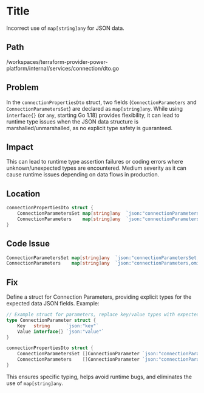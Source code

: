 # Title

Incorrect use of `map[string]any` for JSON data.

## Path

/workspaces/terraform-provider-power-platform/internal/services/connection/dto.go

## Problem

In the `connectionPropertiesDto` struct, two fields (`ConnectionParameters` and `ConnectionParametersSet`) are declared as `map[string]any`. While using `interface{}` (or `any`, starting Go 1.18) provides flexibility, it can lead to runtime type issues when the JSON data structure is marshalled/unmarshalled, as no explicit type safety is guaranteed.

## Impact

This can lead to runtime type assertion failures or coding errors where unknown/unexpected types are encountered. Medium severity as it can cause runtime issues depending on data flows in production.

## Location

```go
connectionPropertiesDto struct {
    ConnectionParametersSet map[string]any  `json:"connectionParametersSet,omitempty"`
    ConnectionParameters    map[string]any  `json:"connectionParameters,omitempty"`
}
```

## Code Issue

```go
ConnectionParametersSet map[string]any  `json:"connectionParametersSet,omitempty"`
ConnectionParameters    map[string]any  `json:"connectionParameters,omitempty"`
```

## Fix

Define a struct for Connection Parameters, providing explicit types for the expected data JSON fields. Example:

```go
// Example struct for parameters, replace key/value types with expected ones:
type ConnectionParameter struct {
    Key   string      `json:"key"`
    Value interface{} `json:"value"`
}

connectionPropertiesDto struct {
    ConnectionParametersSet []ConnectionParameter `json:"connectionParametersSet,omitempty"`
    ConnectionParameters    []ConnectionParameter `json:"connectionParameters,omitempty"`
}

```

This ensures specific typing, helps avoid runtime bugs, and eliminates the use of `map[string]any`.